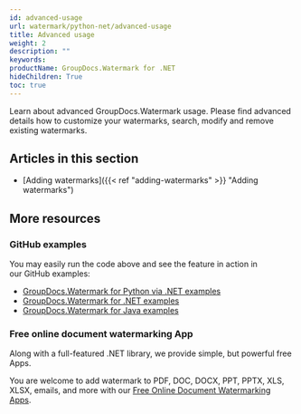```yaml
---
id: advanced-usage
url: watermark/python-net/advanced-usage
title: Advanced usage
weight: 2
description: ""
keywords: 
productName: GroupDocs.Watermark for .NET
hideChildren: True
toc: true
---
```

Learn about advanced GroupDocs.Watermark usage. Please find advanced details how to customize your watermarks, search, modify and remove existing watermarks.

## Articles in this section

* [Adding watermarks]({{< ref "adding-watermarks" >}} "Adding watermarks")

## More resources

### GitHub examples

You may easily run the code above and see the feature in action in our GitHub examples:

* [GroupDocs.Watermark for Python via .NET examples](https://github.com/groupdocs-watermark/GroupDocs.Watermark-for-Python-via-.NET)
* [GroupDocs.Watermark for .NET examples](https://github.com/groupdocs-watermark/GroupDocs.Watermark-for-.NET)
* [GroupDocs.Watermark for Java examples](https://github.com/groupdocs-watermark/GroupDocs.Watermark-for-Java)

### Free online document watermarking App

Along with a full-featured .NET library, we provide simple, but powerful free Apps.

You are welcome to add watermark to PDF, DOC, DOCX, PPT, PPTX, XLS, XLSX, emails, and more with our [Free Online Document Watermarking Apps](https://products.groupdocs.app/watermark).
